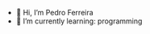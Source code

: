 - 👋 Hi, I’m Pedro Ferreira
- 🌱 I’m currently learning: programming

<!---
itsPh10/itsPh10 is a ✨ special ✨ repository because its `README.md` (this file) appears on your GitHub profile.
You can click the Preview link to take a look at your changes.
--->
